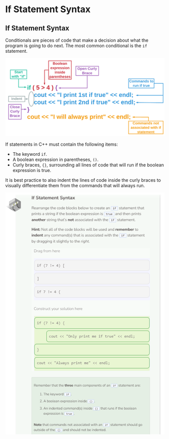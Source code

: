 # If Statement Syntax
## If Statement Syntax
Conditionals are pieces of code that make a decision about what the program is going to do next. The most common conditional is the `if` statement.

![If statement](_assets/ifStatement.png)

If statements in C++ must contain the following items:
- The keyword `if`.
- A boolean expression in parentheses, `()`.
- Curly braces, `{}`, surrounding all lines of code that will run if the boolean expression is true.

It is best practice to also indent the lines of code inside the curly braces to visually differentiate them from the commands that will always run.

![Question 1](_assets/Q1.png)